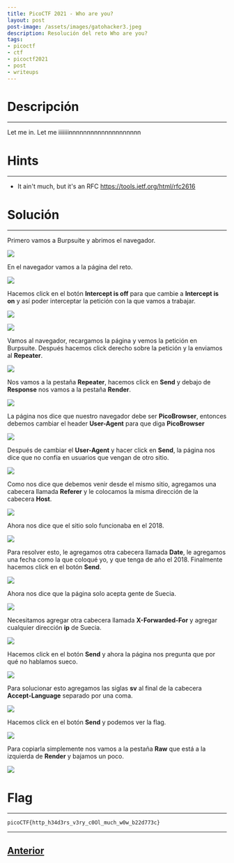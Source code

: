 ```yaml
---
title: PicoCTF 2021 - Who are you?
layout: post
post-image: /assets/images/gatohacker3.jpeg 
description: Resolución del reto Who are you?
tags:
- picoctf
- ctf
- picoctf2021
- post
- writeups
---
```

# Descripción
---

Let me in. Let me iiiiiiinnnnnnnnnnnnnnnnnnnn 


# Hints
---

- It ain't much, but it's an RFC https://tools.ietf.org/html/rfc2616


# Solución
---

Primero vamos a Burpsuite y abrimos el navegador.

![](/assets/images/images-picoctf-2021/who-are-you-1.png)

En el navegador vamos a la página del reto.

![](/assets/images/images-picoctf-2021/who-are-you-2.png)

Hacemos click en el botón **Intercept is off** para que cambie a **Intercept is on** y así poder interceptar la petición con la que vamos a trabajar.

![](/assets/images/images-picoctf-2021/who-are-you-3.png)

![](/assets/images/images-picoctf-2021/who-are-you-4.png)

Vamos al navegador, recargamos la página y vemos la petición en Burpsuite. Después hacemos click derecho sobre la petición y la enviamos al **Repeater**.

![](/assets/images/images-picoctf-2021/who-are-you-5.png)

Nos vamos a la pestaña **Repeater**, hacemos click en **Send** y debajo de **Response** nos vamos a la pestaña  **Render**.

![](/assets/images/images-picoctf-2021/who-are-you-6.png)

La página nos dice que nuestro navegador debe ser **PicoBrowser**, entonces debemos cambiar el header **User-Agent** para que diga **PicoBrowser**

![](/assets/images/images-picoctf-2021/who-are-you-7.png)

Después de cambiar el **User-Agent** y hacer click en **Send**, la página nos dice que no confía en usuarios que vengan de otro sitio.

![](/assets/images/images-picoctf-2021/who-are-you-8.png)

Como nos dice que debemos venir desde el mismo sitio, agregamos una cabecera llamada **Referer** y le colocamos la misma dirección de la cabecera **Host**.
 
![](/assets/images/images-picoctf-2021/who-are-you-9.png)

Ahora nos dice que el sitio solo funcionaba en el 2018.

![](/assets/images/images-picoctf-2021/who-are-you-10.png)

Para resolver esto, le agregamos otra cabecera llamada **Date**, le agregamos una fecha como la que coloqué yo, y que tenga de año el 2018. Finalmente hacemos click en el botón **Send**.

![](/assets/images/images-picoctf-2021/who-are-you-11.png)

Ahora nos dice que la página solo acepta gente de Suecia.

![](/assets/images/images-picoctf-2021/who-are-you-12.png)

Necesitamos agregar otra cabecera llamada **X-Forwarded-For** y agregar cualquier dirección **ip** de Suecia. 

![](/assets/images/images-picoctf-2021/who-are-you-13.png)

Hacemos click en el botón **Send** y ahora la página nos pregunta que por qué no hablamos sueco.

![](/assets/images/images-picoctf-2021/who-are-you-14.png)

Para solucionar esto agregamos las siglas **sv** al final de la cabecera **Accept-Language** separado por una coma.

![](/assets/images/images-picoctf-2021/who-are-you-15.png)

Hacemos click en el botón **Send** y podemos ver la flag.

![](/assets/images/images-picoctf-2021/who-are-you-16.png)

Para copiarla simplemente nos vamos a la pestaña **Raw** que está a la izquierda de **Render** y bajamos un poco.

![](/assets/images/images-picoctf-2021/who-are-you-17.png)


# Flag
---

`picoCTF{http_h34d3rs_v3ry_c0Ol_much_w0w_b22d773c}`

---

## [Anterior](/blog/Some-Assembly-Required-1)